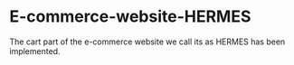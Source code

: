 # E-commerce-website-HERMES
The cart part of the e-commerce website we call its as HERMES has been implemented.
